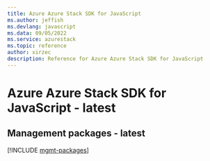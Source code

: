 ```yaml
---
title: Azure Azure Stack SDK for JavaScript
ms.author: jeffish
ms.devlang: javascript
ms.data: 09/05/2022
ms.service: azurestack
ms.topic: reference
author: xirzec
description: Reference for Azure Azure Stack SDK for JavaScript
---
```

# Azure Azure Stack SDK for JavaScript - latest

## Management packages - latest
[!INCLUDE [mgmt-packages](azure-stack-mgmt-index.md)]